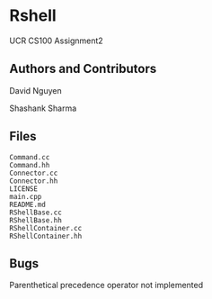 Rshell 
======
UCR CS100 Assignment2

Authors and Contributors
------------
David Nguyen

Shashank Sharma

Files
-----
```
Command.cc
Command.hh
Connector.cc
Connector.hh
LICENSE
main.cpp
README.md
RShellBase.cc
RShellBase.hh
RShellContainer.cc
RShellContainer.hh
```

Bugs
-----
Parenthetical precedence operator not implemented


